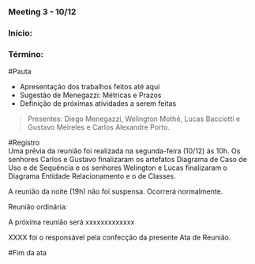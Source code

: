 ### Meeting 3 - 10/12  
### Início:  
### Término:  

#Pauta  
- Apresentação dos trabalhos feitos até aqui  
- Sugestão de Menegazzi: Métricas e Prazos  
- Definição de próximas atividades a serem feitas  


> Presentes: Diego Menegazzi, Welington Mothé, Lucas Bacciotti e Gustavo Meireles e Carlos Alexandre Porto.  

#Registro  
Uma prévia da reunião foi realizada na segunda-feira (10/12) às 10h. Os senhores Carlos e Gustavo finalizaram os artefatos Diagrama de Caso de Uso e de Sequência e os senhores Welington e Lucas finalizaram o Diagrama Entidade Relacionamento e o de Classes.  

A reunião da noite (19h) não foi suspensa. Ocorrerá normalmente.  

Reunião ordinária:

A próxima reunião será xxxxxxxxxxxxx  
  
XXXX foi o responsável pela confecção da presente Ata de Reunião.  
  
#Fim da ata 
